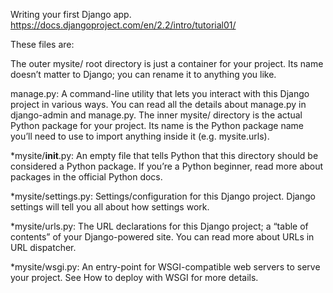 Writing your first Django app.
https://docs.djangoproject.com/en/2.2/intro/tutorial01/


These files are:

The outer mysite/ root directory is just a container for your project. Its name doesn’t matter to Django; you can rename it to anything you like.

manage.py: A command-line utility that lets you interact with this Django project in various ways. You can read all the details about manage.py in django-admin and manage.py.
The inner mysite/ directory is the actual Python package for your project. Its name is the Python package name you’ll need to use to import anything inside it (e.g. mysite.urls).

*mysite/__init__.py: An empty file that tells Python that this directory should be considered a Python package. If you’re a Python beginner, read more about packages in the official Python docs.

*mysite/settings.py: Settings/configuration for this Django project. Django settings will tell you all about how settings work.

*mysite/urls.py: The URL declarations for this Django project; a “table of contents” of your Django-powered site. You can read more about URLs in URL dispatcher.

*mysite/wsgi.py: An entry-point for WSGI-compatible web servers to serve your project. See How to deploy with WSGI for more details.